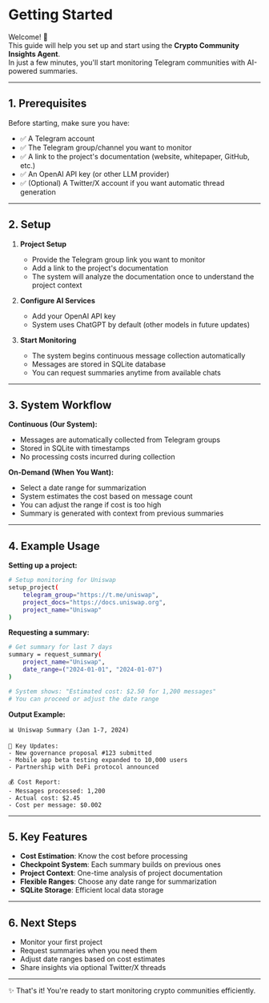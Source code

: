 # Getting Started

Welcome! 🎉  
This guide will help you set up and start using the **Crypto Community Insights Agent**.  
In just a few minutes, you'll start monitoring Telegram communities with AI-powered summaries.

---

## 1. Prerequisites

Before starting, make sure you have:

- ✅ A Telegram account  
- ✅ The Telegram group/channel you want to monitor  
- ✅ A link to the project's documentation (website, whitepaper, GitHub, etc.)
- ✅ An OpenAI API key (or other LLM provider)
- ✅ (Optional) A Twitter/X account if you want automatic thread generation  

---

## 2. Setup

1. **Project Setup**  
   - Provide the Telegram group link you want to monitor
   - Add a link to the project's documentation
   - The system will analyze the documentation once to understand the project context

2. **Configure AI Services**  
   - Add your OpenAI API key
   - System uses ChatGPT by default (other models in future updates)

3. **Start Monitoring**  
   - The system begins continuous message collection automatically
   - Messages are stored in SQLite database
   - You can request summaries anytime from available chats

---

## 3. System Workflow

**Continuous (Our System):**
- Messages are automatically collected from Telegram groups
- Stored in SQLite with timestamps
- No processing costs incurred during collection

**On-Demand (When You Want):**
- Select a date range for summarization
- System estimates the cost based on message count
- You can adjust the range if cost is too high
- Summary is generated with context from previous summaries

---

## 4. Example Usage

**Setting up a project:**
```bash
# Setup monitoring for Uniswap
setup_project(
    telegram_group="https://t.me/uniswap",
    project_docs="https://docs.uniswap.org",
    project_name="Uniswap"
)
```

**Requesting a summary:**
```bash
# Get summary for last 7 days
summary = request_summary(
    project_name="Uniswap",
    date_range=("2024-01-01", "2024-01-07")
)

# System shows: "Estimated cost: $2.50 for 1,200 messages"
# You can proceed or adjust the date range
```

**Output Example:**
```
📊 Uniswap Summary (Jan 1-7, 2024)

🔑 Key Updates:
- New governance proposal #123 submitted
- Mobile app beta testing expanded to 10,000 users
- Partnership with DeFi protocol announced

💰 Cost Report:
- Messages processed: 1,200
- Actual cost: $2.45
- Cost per message: $0.002
```

---

## 5. Key Features

- **Cost Estimation**: Know the cost before processing
- **Checkpoint System**: Each summary builds on previous ones
- **Project Context**: One-time analysis of project documentation
- **Flexible Ranges**: Choose any date range for summarization
- **SQLite Storage**: Efficient local data storage

---

## 6. Next Steps

- Monitor your first project
- Request summaries when you need them
- Adjust date ranges based on cost estimates
- Share insights via optional Twitter/X threads

---

✨ That's it! You're ready to start monitoring crypto communities efficiently.
